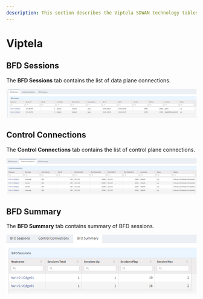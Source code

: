 ```yaml
---
description: This section describes the Viptela SDWAN technology tables (BFD Sessions, Control connections, BFD Summary).
---
```


# Viptela

## BFD Sessions

The **BFD Sessions** tab contains the list of data plane connections.

![BFD Sessions table](viptela_bfd_sessions.png)

## Control Connections

The **Control Connections** tab contains the list of control plane connections.

![Control connections table](viptela_control_connections.png)

## BFD Summary

The **BFD Summary** tab contains summary of BFD sessions.

![BFD summary table](viptela_bfd_summary.png)
